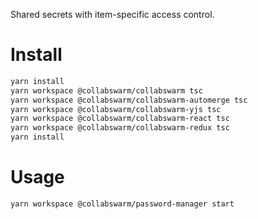 Shared secrets with item-specific access control.

# Install

```sh
yarn install
yarn workspace @collabswarm/collabswarm tsc
yarn workspace @collabswarm/collabswarm-automerge tsc
yarn workspace @collabswarm/collabswarm-yjs tsc
yarn workspace @collabswarm/collabswarm-react tsc
yarn workspace @collabswarm/collabswarm-redux tsc
yarn install
```

# Usage

`yarn workspace @collabswarm/password-manager start`
